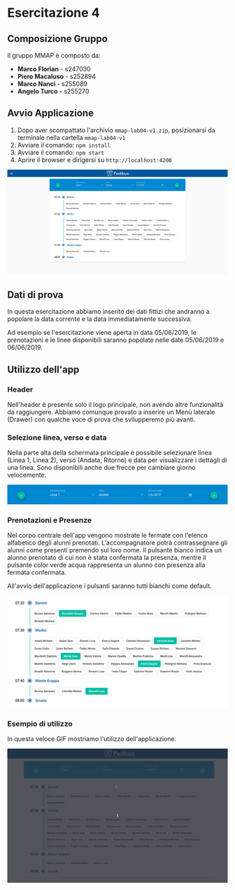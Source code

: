 # Esercitazione 4
## Composizione Gruppo

Il gruppo MMAP è composto da:
- **Marco Florian** - s247030
- **Piero Macaluso** - s252894
- **Marco Nanci** - s255089
- **Angelo Turco** - s255270

## Avvio Applicazione
1. Dopo aver scompattato l'archivio `mmap-lab04-v1.zip`, posizionarsi da terminale nella cartella `mmap-lab04-v1`
2. Avviare il comando: `npm install`
3. Avviare il comando: `npm start`
4. Aprire il browser e dirigersi su `http://localhost:4200`

![Schermata](img/schermata.png)


## Dati di prova

In questa esercitazione abbiamo inserito dei dati fittizi che andranno a popolare la data corrente e la data immediatamente successiva.

Ad esempio se l'esercitazione viene aperta in data 05/06/2019, le prenotazioni e le linee disponibili saranno popolate nelle date 05/06/2019 e 06/06/2019.

## Utilizzo dell'app
### Header
Nell'header è presente solo il logo principale, non avendo altre funzionalità da raggiungere.
Abbiamo comunque provato a inserire un Menù laterale (Drawer) con qualche voce di prova
che svilupperemo più avanti.

### Selezione linea, verso e data
Nella parte alta della schermata principale è possibile selezionare linea (Linea 1, Linea 2), verso (Andata, Ritorno) e data per visualizzare i dettagli di una linea.
Sono disponibili anche due frecce per cambiare giorno velocemente.

![Toolbar](img/toolbar.png)

### Prenotazioni e Presenze
Nel corpo centrale dell'app vengono mostrate le fermate con l'elenco alfabetico degli alunni
prenotati. L'accompagnatore potrà contrassegnare gli alunni come presenti premendo sul
loro nome. Il pulsante bianco indica un alunno prenotato di cui non è stata confermata la presenza,
mentre il pulsante color verde acqua rappresenta un alunno
con presenza alla fermata confermata.

All'avvio dell'applicazione i pulsanti saranno tutti bianchi come default. 

![Prenotazioni](img/prenotazioni.png)

### Esempio di utilizzo
In questa veloce GIF mostriamo l'utilizzo dell'applicazione.

![Esempio di Utilizzo](img/esempio.gif)
